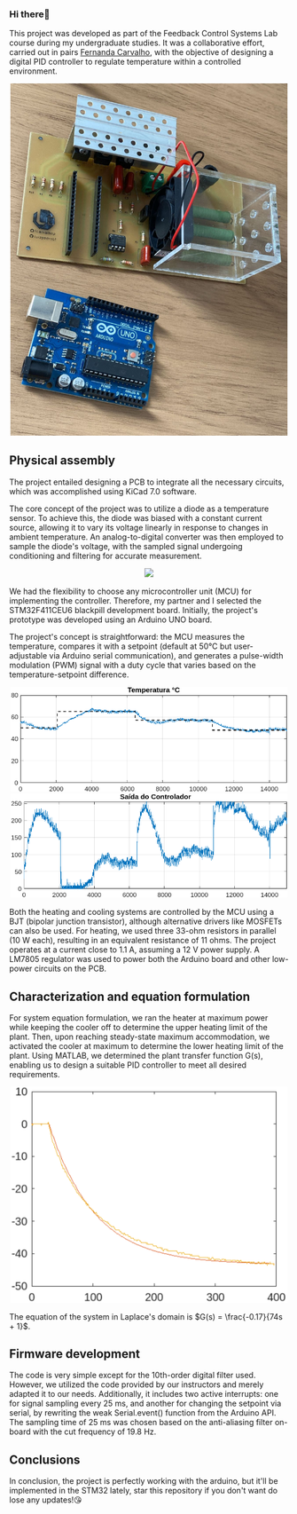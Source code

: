 
### Hi there👋

This project was developed as part of the Feedback Control Systems Lab course during my undergraduate studies. It was a collaborative effort, carried out in pairs <a href="https://github.com/fcarvalhop" target="_blank">Fernanda Carvalho</a>, with the objective of designing a digital PID controller to regulate temperature within a controlled environment.

<div align="center">
  <img src="https://github.com/luizpedrobt/FeedbackControlSystems_FinalProject/blob/main/images/8ec62bac-992b-421e-b064-076684428e57.jpeg" width="500">
</div>

## Physical assembly

The project entailed designing a PCB to integrate all the necessary circuits, which was accomplished using KiCad 7.0 software.

The core concept of the project was to utilize a diode as a temperature sensor. To achieve this, the diode was biased with a constant current source, allowing it to vary its voltage linearly in response to changes in ambient temperature. An analog-to-digital converter was then employed to sample the diode's voltage, with the sampled signal undergoing conditioning and filtering for accurate measurement.

<div align="center">
  <img src="https://github.com/luizpedrobt/FeedbackControlSystems_FinalProject/blob/main/images/esquemático.png" width="500">
</div>

We had the flexibility to choose any microcontroller unit (MCU) for implementing the controller. Therefore, my partner and I selected the STM32F411CEU6 blackpill development board. Initially, the project's prototype was developed using an Arduino UNO board.

The project's concept is straightforward: the MCU measures the temperature, compares it with a setpoint (default at 50°C but user-adjustable via Arduino serial communication), and generates a pulse-width modulation (PWM) signal with a duty cycle that varies based on the temperature-setpoint difference.

<div align="center">
  <img src="https://github.com/luizpedrobt/FeedbackControlSystems_FinalProject/blob/main/images/resposta_temperatura.png" width="500">
</div>

<div align="center">
  <img src="https://github.com/luizpedrobt/FeedbackControlSystems_FinalProject/blob/main/images/resposta_controlador.png" width="500">
</div>

Both the heating and cooling systems are controlled by the MCU using a BJT (bipolar junction transistor), although alternative drivers like MOSFETs can also be used. For heating, we used three 33-ohm resistors in parallel (10 W each), resulting in an equivalent resistance of 11 ohms. The project operates at a current close to 1.1 A, assuming a 12 V power supply. A LM7805 regulator was used to power both the Arduino board and other low-power circuits on the PCB.

## Characterization and equation formulation

For system equation formulation, we ran the heater at maximum power while keeping the cooler off to determine the upper heating limit of the plant. Then, upon reaching steady-state maximum accommodation, we activated the cooler at maximum to determine the lower heating limit of the plant. Using MATLAB, we determined the plant transfer function G(s), enabling us to design a suitable PID controller to meet all desired requirements.

<div align="center">
  <img src="https://github.com/luizpedrobt/FeedbackControlSystems_FinalProject/blob/main/images/planta.png" width="500">
</div>

The equation of the system in Laplace's domain is $`G(s) = \frac{-0.17}{74s + 1}`$.

## Firmware development

The code is very simple except for the 10th-order digital filter used. However, we utilized the code provided by our instructors and merely adapted it to our needs. Additionally, it includes two active interrupts: one for signal sampling every 25 ms, and another for changing the setpoint via serial, by rewriting the weak Serial.event() function from the Arduino API. The sampling time of 25 ms was chosen based on the anti-aliasing filter on-board with the cut frequency of 19.8 Hz.

## Conclusions

In conclusion, the project is perfectly working with the arduino, but it'll be implemented in the STM32 lately, star this repository if you don't want do lose any updates!😘
